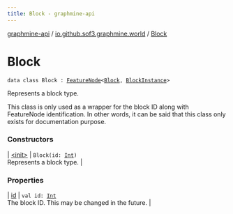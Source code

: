 ```yaml
---
title: Block - graphmine-api
---
```


[graphmine-api](../../index.html) / [io.github.sof3.graphmine.world](../index.html) / [Block](./index.html)

# Block

`data class Block : `[`FeatureNode`](../../io.github.sof3.graphmine.feature/-feature-node.html)`<`[`Block`](./index.html)`, `[`BlockInstance`](../-block-instance/index.html)`>`

Represents a block type.

This class is only used as a wrapper for the block ID along with FeatureNode identification. In other words, it can
be said that this class only exists for documentation purpose.

### Constructors

| [&lt;init&gt;](-init-.html) | `Block(id: `[`Int`](https://kotlinlang.org/api/latest/jvm/stdlib/kotlin/-int/index.html)`)`<br>Represents a block type. |

### Properties

| [id](id.html) | `val id: `[`Int`](https://kotlinlang.org/api/latest/jvm/stdlib/kotlin/-int/index.html)<br>The block ID. This may be changed in the future. |

